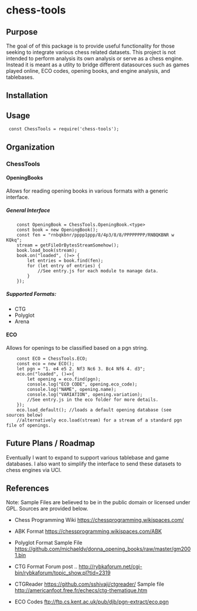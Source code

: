 # chess-tools

## Purpose

The goal of of this package is to provide useful functionality for those seeking to integrate various chess related datasets.  This project is not intended to perform analysis its own analysis or serve as a chess engine.  Instead it is meant as a utlity to bridge different datasources such as games played online, ECO codes, opening books, and engine analysis, and tablebases.  

## Installation

## Usage

```
 const ChessTools = require('chess-tools');
```
## Organization

### ChessTools
#### OpeningBooks
Allows for reading opening books in various formats with a generic interface.
##### General Interface
```
    const OpeningBook = ChessTools.OpeningBook.<type>
    const book = new OpeningBook();
    const fen = "rnbqkbnr/pppp1ppp/8/4p3/8/8/PPPPPPPP/RNBQKBNR w KQkq";
    stream = getFileOrBytesStreamSomehow();
    book.load_book(stream);
    book.on("loaded", ()=> {
        let entries = book.find(fen);
        for (let entry of entries) {
            //See entry.js for each module to manage data.
        }
    });
```
##### Supported Formats:
* CTG
* Polyglot
* Arena

#### ECO
Allows for openings to be classified based on a pgn string.
```
    const ECO = ChessTools.ECO;
    const eco = new ECO();
    let pgn = "1. e4 e5 2. Nf3 Nc6 3. Bc4 Nf6 4. d3";
    eco.on("loaded", ()=>{ 
        let opening = eco.find(pgn);
        console.log("ECO CODE", opening.eco_code);
        console.log("NAME", opening.name);
        console.log("VARIATION", opening.variation);
        //See entry.js in the eco folder for more details.
    });
    eco.load_default(); //loads a default opening database (see sources below)
    //alternatively eco.load(stream) for a stream of a standard pgn file of openings.
```
## Future Plans / Roadmap

Eventually I want to expand to support various tablebase and game databases. I also want to simplify the interface to send these datasets to chess engines via UCI.  

## References
Note: Sample Files are believed to be in the public domain or licensed under GPL.  Sources are provided below.

* Chess Programming Wiki
  https://chessprogramming.wikispaces.com/


* ABK Format 
  https://chessprogramming.wikispaces.com/ABK

* Polyglot Format
  Sample File https://github.com/michaeldv/donna_opening_books/raw/master/gm2001.bin


* CTG Format
  Forum post .. http://rybkaforum.net/cgi-bin/rybkaforum/topic_show.pl?tid=2319

* CTGReader
  https://github.com/sshivaji/ctgreader/
  Sample file http://americanfoot.free.fr/echecs/ctg-thematique.htm

* ECO Codes
  ftp://ftp.cs.kent.ac.uk/pub/djb/pgn-extract/eco.pgn
